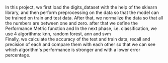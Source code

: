 In this project, we first load the digits_dataset with the help of the sklearn library, and then perform preprocessing on the data so that the model can be trained on train and test data. After that, we normalize the data so that all the numbers are between one and zero. after that we define the Performance Metric function and In the next phase, i.e. classification, we use 4 algorithms:  knn, random forest, ann and svm  
Finally, we calculate the accuracy of the test and train data, recall and precision of each and compare them with each other so that we can see which algorithm's performance is stronger and with a lower error percentage.
